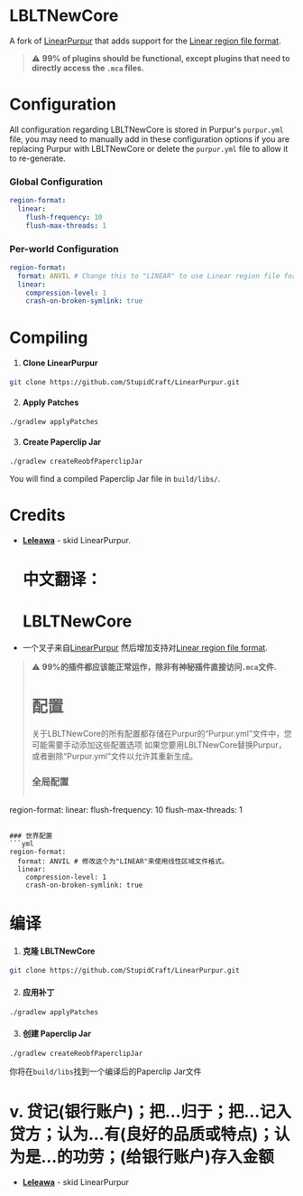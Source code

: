 # LBLTNewCore
A fork of [LinearPurpur](https://github.com/StupidCraft/LinearPurpur) that adds support for the [Linear region file format](https://github.com/xymb-endcrystalme/LinearRegionFileFormatTools).

> ⚠️ **99% of plugins should be functional, except plugins that need to directly access the `.mca` files.**

# Configuration
All configuration regarding LBLTNewCore is stored in Purpur's `purpur.yml` file, you may need to manually add in these configuration options
if you are replacing Purpur with LBLTNewCore or delete the `purpur.yml` file to allow it to re-generate.

### Global Configuration
```yml
region-format:
  linear:
    flush-frequency: 10
    flush-max-threads: 1
```

### Per-world Configuration
```yml
region-format:
  format: ANVIL # Change this to "LINEAR" to use Linear region file format.
  linear:
    compression-level: 1
    crash-on-broken-symlink: true
```

# Compiling
1. #### Clone LinearPurpur
```sh
git clone https://github.com/StupidCraft/LinearPurpur.git
```
2. #### Apply Patches
```sh
./gradlew applyPatches
```
3. #### Create Paperclip Jar
```sh
./gradlew createReobfPaperclipJar
```

You will find a compiled Paperclip Jar file in `build/libs/`.

# Credits
- [**Leleawa**](https://github.com/Leleawa) - skid LinearPurpur.

  # 中文翻译：
  # LBLTNewCore
- 一个叉子来自[LinearPurpur](https://github.com/StupidCraft/LinearPurpur) 然后增加支持对[Linear region file format](https://github.com/xymb-endcrystalme/LinearRegionFileFormatTools).

> ⚠️ **99%的插件都应该能正常运作，除非有神秘插件直接访问`.mca`文件.**
>
> # 配置
> 关于LBLTNewCore的所有配置都存储在Purpur的“Purpur.yml”文件中，您可能需要手动添加这些配置选项
如果您要用LBLTNewCore替换Purpur，或者删除“Purpur.yml”文件以允许其重新生成。
>
> ### 全局配置
> ```yml
region-format:
  linear:
    flush-frequency: 10
    flush-max-threads: 1
```

### 世界配置
```yml
region-format:
  format: ANVIL # 修改这个为"LINEAR"来使用线性区域文件格式。
  linear:
    compression-level: 1
    crash-on-broken-symlink: true
```

# 编译
1. #### 克隆 LBLTNewCore
```sh
git clone https://github.com/StupidCraft/LinearPurpur.git
```
2. #### 应用补丁
```sh
./gradlew applyPatches
```
3. #### 创建 Paperclip Jar
```sh
./gradlew createReobfPaperclipJar
```

你将在`build/libs`找到一个编译后的Paperclip Jar文件

# v. 贷记(银行账户)；把…归于；把…记入贷方；认为…有(良好的品质或特点)；认为是…的功劳；(给银行账户)存入金额
- [**Leleawa**](https://github.com/Leleawa) - skid LinearPurpur
